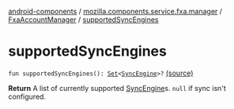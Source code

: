 [android-components](../../index.md) / [mozilla.components.service.fxa.manager](../index.md) / [FxaAccountManager](index.md) / [supportedSyncEngines](./supported-sync-engines.md)

# supportedSyncEngines

`fun supportedSyncEngines(): `[`Set`](https://kotlinlang.org/api/latest/jvm/stdlib/kotlin.collections/-set/index.html)`<`[`SyncEngine`](../../mozilla.components.service.fxa/-sync-engine/index.md)`>?` [(source)](https://github.com/mozilla-mobile/android-components/blob/master/components/service/firefox-accounts/src/main/java/mozilla/components/service/fxa/manager/FxaAccountManager.kt#L356)

**Return**
A list of currently supported [SyncEngine](../../mozilla.components.service.fxa/-sync-engine/index.md)s. `null` if sync isn't configured.


